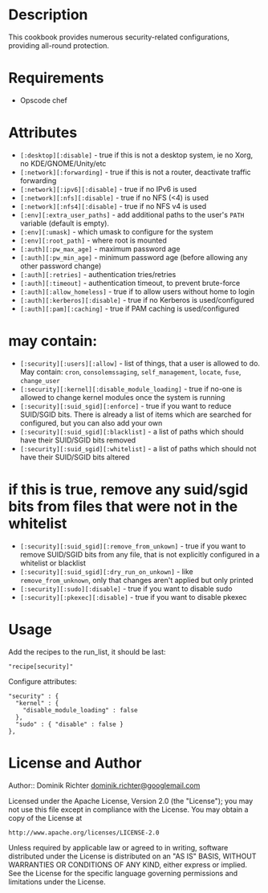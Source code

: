 Description
===========

This cookbook provides numerous security-related configurations, providing all-round protection.

Requirements
============

* Opscode chef

Attributes
==========

* `[:desktop][:disable]` - true if this is not a desktop system, ie no Xorg, no KDE/GNOME/Unity/etc
* `[:network][:forwarding]` - true if this is not a router, deactivate traffic forwarding
* `[:network][:ipv6][:disable]` - true if no IPv6 is used
* `[:network][:nfs][:disable]` - true if no NFS (<4) is used
* `[:network][:nfs4][:disable]` - true if no NFS v4 is used
* `[:env][:extra_user_paths]` - add additional paths to the user's `PATH` variable (default is empty). 
* `[:env][:umask]` - which umask to configure for the system
* `[:env][:root_path]` - where root is mounted
* `[:auth][:pw_max_age]` - maximum password age
* `[:auth][:pw_min_age]` - minimum password age (before allowing any other password change)
* `[:auth][:retries]` - authentication tries/retries
* `[:auth][:timeout]` - authentication timeout, to prevent brute-force
* `[:auth][:allow_homeless]` - true if to allow users without home to login
* `[:auth][:kerberos][:disable]` - true if no Kerberos is used/configured
* `[:auth][:pam][:caching]` - true if PAM caching is used/configured
# may contain: 
* `[:security][:users][:allow]` - list of things, that a user is allowed to do. May contain: `cron`, `consolemssaging`, `self_management`, `locate`, `fuse`, `change_user`
* `[:security][:kernel][:disable_module_loading]` - true if no-one is allowed to change kernel modules once the system is running
* `[:security][:suid_sgid][:enforce]` - true if you want to reduce SUID/SGID bits. There is already a list of items which are searched for configured, but you can also add your own
* `[:security][:suid_sgid][:blacklist]` - a list of paths which should have their SUID/SGID bits removed 
* `[:security][:suid_sgid][:whitelist]` - a list of paths which should not have their SUID/SGID bits altered
# if this is true, remove any suid/sgid bits from files that were not in the whitelist
* `[:security][:suid_sgid][:remove_from_unkown]` - true if you want to remove SUID/SGID bits from any file, that is not explicitly configured in a whitelist or blacklist
* `[:security][:suid_sgid][:dry_run_on_unkown]` - like `remove_from_unknown`, only that changes aren't applied but only printed
* `[:security][:sudo][:disable]` - true if you want to disable sudo
* `[:security][:pkexec][:disable]` - true if you want to disable pkexec

Usage
=====

Add the recipes to the run_list, it should be last:
    
    "recipe[security]"

Configure attributes:

    "security" : {
      "kernel" : {
        "disable_module_loading" : false
      },
      "sudo" : { "disable" : false }
    },


License and Author
==================
Author:: Dominik Richter <dominik.richter@googlemail.com>

Licensed under the Apache License, Version 2.0 (the "License");
you may not use this file except in compliance with the License.
You may obtain a copy of the License at

    http://www.apache.org/licenses/LICENSE-2.0

Unless required by applicable law or agreed to in writing, software
distributed under the License is distributed on an "AS IS" BASIS,
WITHOUT WARRANTIES OR CONDITIONS OF ANY KIND, either express or implied.
See the License for the specific language governing permissions and
limitations under the License.